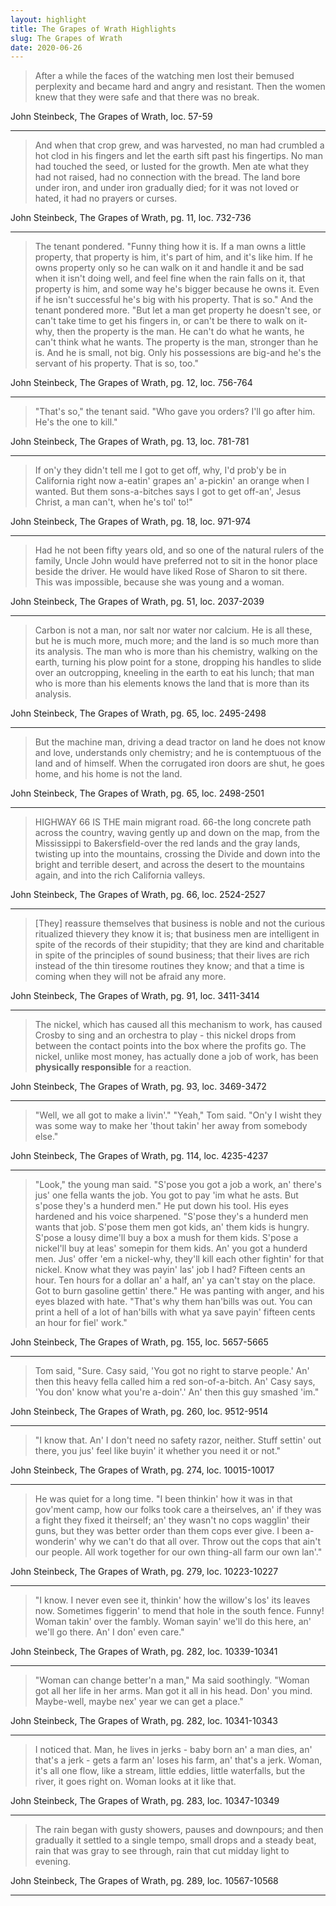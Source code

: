 ```yaml
---
layout: highlight
title: The Grapes of Wrath Highlights
slug: The Grapes of Wrath
date: 2020-06-26
---
```


> After a while the faces of the watching men lost their bemused perplexity and became hard and angry and resistant. Then the women knew that they were safe and that there was no break.

John Steinbeck, The Grapes of Wrath, loc. 57-59
<hr>



> And when that crop grew, and was harvested, no man had crumbled a hot clod in his fingers and let the earth sift past his fingertips. No man had touched the seed, or lusted for the growth. Men ate what they had not raised, had no connection with the bread. The land bore under iron, and under iron gradually died; for it was not loved or hated, it had no prayers or curses.

John Steinbeck, The Grapes of Wrath, pg. 11, loc. 732-736
<hr>


> The tenant pondered. "Funny thing how it is. If a man owns a little property, that property is him, it's part of him, and it's like him. If he owns property only so he can walk on it and handle it and be sad when it isn't doing well, and feel fine when the rain falls on it, that property is him, and some way he's bigger because he owns it. Even if he isn't successful he's big with his property. That is so." And the tenant pondered more. "But let a man get property he doesn't see, or can't take time to get his fingers in, or can't be there to walk on it-why, then the property is the man. He can't do what he wants, he can't think what he wants. The property is the man, stronger than he is. And he is small, not big. Only his possessions are big-and he's the servant of his property. That is so, too."

John Steinbeck, The Grapes of Wrath, pg. 12, loc. 756-764
<hr>


> "That's so," the tenant said. "Who gave you orders? I'll go after him. He's the one to kill."

John Steinbeck, The Grapes of Wrath, pg. 13, loc. 781-781
<hr>



> If on'y they didn't tell me I got to get off, why, I'd prob'y be in California right now a-eatin' grapes an' a-pickin' an orange when I wanted. But them sons-a-bitches says I got to get off-an', Jesus Christ, a man can't, when he's tol' to!"

John Steinbeck, The Grapes of Wrath, pg. 18, loc. 971-974
<hr>


> Had he not been fifty years old, and so one of the natural rulers of the family, Uncle John would have preferred not to sit in the honor place beside the driver. He would have liked Rose of Sharon to sit there. This was impossible, because she was young and a woman.

John Steinbeck, The Grapes of Wrath, pg. 51, loc. 2037-2039
<hr>


> Carbon is not a man, nor salt nor water nor calcium. He is all these, but he is much more, much more; and the land is so much more than its analysis. The man who is more than his chemistry, walking on the earth, turning his plow point for a stone, dropping his handles to slide over an outcropping, kneeling in the earth to eat his lunch; that man who is more than his elements knows the land that is more than its analysis.

John Steinbeck, The Grapes of Wrath, pg. 65, loc. 2495-2498
<hr>


> But the machine man, driving a dead tractor on land he does not know and love, understands only chemistry; and he is contemptuous of the land and of himself. When the corrugated iron doors are shut, he goes home, and his home is not the land.

John Steinbeck, The Grapes of Wrath, pg. 65, loc. 2498-2501
<hr>


> HIGHWAY 66 IS THE main migrant road. 66-the long concrete path across the country, waving gently up and down on the map, from the Mississippi to Bakersfield-over the red lands and the gray lands, twisting up into the mountains, crossing the Divide and down into the bright and terrible desert, and across the desert to the mountains again, and into the rich California valleys.

John Steinbeck, The Grapes of Wrath, pg. 66, loc. 2524-2527
<hr>



> [They] reassure themselves that business is noble and not the curious ritualized thievery they know it is; that business men are intelligent in spite of the records of their stupidity; that they are kind and charitable in spite of the principles of sound business; that their lives are rich instead of the thin tiresome routines they know; and that a time is coming when they will not be afraid any more.

John Steinbeck, The Grapes of Wrath, pg. 91, loc. 3411-3414
<hr>


> The nickel, which has caused all this mechanism to work, has caused Crosby to sing and an orchestra to play - this nickel drops from between the contact points into the box where the profits go. The nickel, unlike most money, has actually done a job of work, has been **physically responsible** for a reaction.

John Steinbeck, The Grapes of Wrath, pg. 93, loc. 3469-3472
<hr>


> "Well, we all got to make a livin'." "Yeah," Tom said. "On'y I wisht they was some way to make her 'thout takin' her away from somebody else."

John Steinbeck, The Grapes of Wrath, pg. 114, loc. 4235-4237
<hr>



> "Look," the young man said. "S'pose you got a job a work, an' there's jus' one fella wants the job. You got to pay 'im what he asts. But s'pose they's a hunderd men." He put down his tool. His eyes hardened and his voice sharpened. "S'pose they's a hunderd men wants that job. S'pose them men got kids, an' them kids is hungry. S'pose a lousy dime'll buy a box a mush for them kids. S'pose a nickel'll buy at leas' somepin for them kids. An' you got a hunderd men. Jus' offer 'em a nickel-why, they'll kill each other fightin' for that nickel. Know what they was payin' las' job I had? Fifteen cents an hour. Ten hours for a dollar an' a half, an' ya can't stay on the place. Got to burn gasoline gettin' there." He was panting with anger, and his eyes blazed with hate. "That's why them han'bills was out. You can print a hell of a lot of han'bills with what ya save payin' fifteen cents an hour for fiel' work."

John Steinbeck, The Grapes of Wrath, pg. 155, loc. 5657-5665
<hr>


> Tom said, "Sure. Casy said, 'You got no right to starve people.' An' then this heavy fella called him a red son-of-a-bitch. An' Casy says, 'You don' know what you're a-doin'.' An' then this guy smashed 'im."

John Steinbeck, The Grapes of Wrath, pg. 260, loc. 9512-9514
<hr>


> "I know that. An' I don't need no safety razor, neither. Stuff settin' out there, you jus' feel like buyin' it whether you need it or not."

John Steinbeck, The Grapes of Wrath, pg. 274, loc. 10015-10017
<hr>


> He was quiet for a long time. "I been thinkin' how it was in that gov'ment camp, how our folks took care a theirselves, an' if they was a fight they fixed it theirself; an' they wasn't no cops wagglin' their guns, but they was better order than them cops ever give. I been a-wonderin' why we can't do that all over. Throw out the cops that ain't our people. All work together for our own thing-all farm our own lan'."

John Steinbeck, The Grapes of Wrath, pg. 279, loc. 10223-10227
<hr>


> "I know. I never even see it, thinkin' how the willow's los' its leaves now. Sometimes figgerin' to mend that hole in the south fence. Funny! Woman takin' over the fambly. Woman sayin' we'll do this here, an' we'll go there. An' I don' even care."

John Steinbeck, The Grapes of Wrath, pg. 282, loc. 10339-10341
<hr>


> "Woman can change better'n a man," Ma said soothingly. "Woman got all her life in her arms. Man got it all in his head. Don' you mind. Maybe-well, maybe nex' year we can get a place."

John Steinbeck, The Grapes of Wrath, pg. 282, loc. 10341-10343
<hr>


> I noticed that. Man, he lives in jerks - baby born an' a man dies, an' that's a jerk - gets a farm an' loses his farm, an' that's a jerk. Woman, it's all one flow, like a stream, little eddies, little waterfalls, but the river, it goes right on. Woman looks at it like that.

John Steinbeck, The Grapes of Wrath, pg. 283, loc. 10347-10349
<hr>


> The rain began with gusty showers, pauses and downpours; and then gradually it settled to a single tempo, small drops and a steady beat, rain that was gray to see through, rain that cut midday light to evening.

John Steinbeck, The Grapes of Wrath, pg. 289, loc. 10567-10568
<hr>
